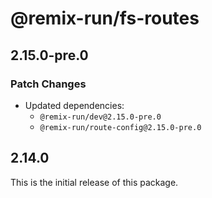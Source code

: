 # @remix-run/fs-routes

## 2.15.0-pre.0

### Patch Changes

- Updated dependencies:
  - `@remix-run/dev@2.15.0-pre.0`
  - `@remix-run/route-config@2.15.0-pre.0`

## 2.14.0

This is the initial release of this package.
